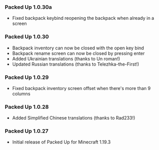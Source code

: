 ### Packed Up 1.0.30a
- Fixed backpack keybind reopening the backpack when already in a screen

### Packed Up 1.0.30
- Backpack inventory can now be closed with the open key bind
- Backpack rename screen can now be closed by pressing enter
- Added Ukrainian translations (thanks to Un roman!)
- Updated Russian translations (thanks to Telezhka-the-First!)

### Packed Up 1.0.29
- Fixed backpack inventory screen offset when there's more than 9 columns

### Packed Up 1.0.28
- Added Simplified Chinese translations (thanks to Rad233!)

### Packed Up 1.0.27
- Initial release of Packed Up for Minecraft 1.19.3

